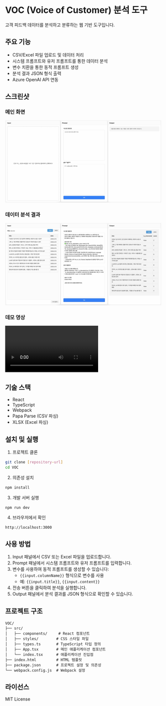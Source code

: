 # VOC (Voice of Customer) 분석 도구

고객 피드백 데이터를 분석하고 분류하는 웹 기반 도구입니다.

## 주요 기능

- CSV/Excel 파일 업로드 및 데이터 처리
- 시스템 프롬프트와 유저 프롬프트를 통한 데이터 분석
- 변수 치환을 통한 동적 프롬프트 생성
- 분석 결과 JSON 형식 출력
- Azure OpenAI API 연동

## 스크린샷

### 메인 화면
![메인 화면](docs/images/main.jpg)

### 데이터 분석 결과
![분석 결과](docs/images/result.jpg)

### 데모 영상
![분석 결과](https://github.com/invicr/voc-classifier/blob/main/docs/images/VOC.mp4)

## 기술 스택

- React
- TypeScript
- Webpack
- Papa Parse (CSV 파싱)
- XLSX (Excel 파싱)

## 설치 및 실행

1. 프로젝트 클론
```bash
git clone [repository-url]
cd VOC
```

2. 의존성 설치
```bash
npm install
```

3. 개발 서버 실행
```bash
npm run dev
```

4. 브라우저에서 확인
```
http://localhost:3000
```

## 사용 방법

1. Input 패널에서 CSV 또는 Excel 파일을 업로드합니다.
2. Prompt 패널에서 시스템 프롬프트와 유저 프롬프트를 입력합니다.
3. 변수를 사용하여 동적 프롬프트를 생성할 수 있습니다:
   - `{{input.columnName}}` 형식으로 변수를 사용
   - 예: `{{input.title}}`, `{{input.content}}`
4. 전송 버튼을 클릭하여 분석을 실행합니다.
5. Output 패널에서 분석 결과를 JSON 형식으로 확인할 수 있습니다.

## 프로젝트 구조

```
VOC/
├── src/
│   ├── components/     # React 컴포넌트
│   ├── styles/        # CSS 스타일 파일
│   ├── types.ts       # TypeScript 타입 정의
│   ├── App.tsx        # 메인 애플리케이션 컴포넌트
│   └── index.tsx      # 애플리케이션 진입점
├── index.html         # HTML 템플릿
├── package.json       # 프로젝트 설정 및 의존성
└── webpack.config.js  # Webpack 설정
```

## 라이선스

MIT License 